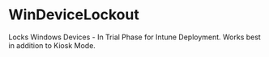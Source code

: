 # WinDeviceLockout
Locks Windows Devices - In Trial Phase for Intune Deployment. Works best in addition to Kiosk Mode. 
